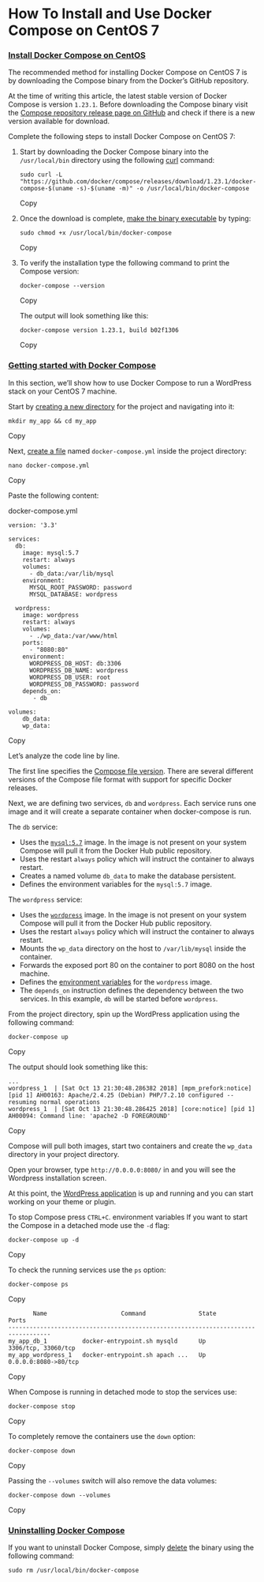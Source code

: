 # How To Install and Use Docker Compose on CentOS 7

### [Install Docker Compose on CentOS](https://linuxize.com/post/how-to-install-and-use-docker-compose-on-centos-7/#install-docker-compose-on-centos) <a id="install-docker-compose-on-centos"></a>

The recommended method for installing Docker Compose on CentOS 7 is by downloading the Compose binary from the Docker’s GitHub repository.

At the time of writing this article, the latest stable version of Docker Compose is version `1.23.1`. Before downloading the Compose binary visit the [Compose repository release page on GitHub](https://github.com/docker/compose/releases) and check if there is a new version available for download.

Complete the following steps to install Docker Compose on CentOS 7:

1. Start by downloading the Docker Compose binary into the `/usr/local/bin` directory using the following [curl](https://linuxize.com/post/curl-command-examples/) command:

   ```text
   sudo curl -L "https://github.com/docker/compose/releases/download/1.23.1/docker-compose-$(uname -s)-$(uname -m)" -o /usr/local/bin/docker-compose
   ```

   Copy

2. Once the download is complete, [make the binary executable](https://linuxize.com/post/chmod-command-in-linux/) by typing:

   ```text
   sudo chmod +x /usr/local/bin/docker-compose
   ```

   Copy

3. To verify the installation type the following command to print the Compose version:

   ```text
   docker-compose --version
   ```

   Copy

   The output will look something like this:

   ```text
   docker-compose version 1.23.1, build b02f1306
   ```

   Copy

### [Getting started with Docker Compose](https://linuxize.com/post/how-to-install-and-use-docker-compose-on-centos-7/#getting-started-with-docker-compose) <a id="getting-started-with-docker-compose"></a>

In this section, we’ll show how to use Docker Compose to run a WordPress stack on your CentOS 7 machine.

Start by [creating a new directory](https://linuxize.com/post/how-to-create-directories-in-linux-with-the-mkdir-command/) for the project and navigating into it:

```text
mkdir my_app && cd my_app
```

Copy

Next, [create a file](https://linuxize.com/post/create-a-file-in-linux/) named `docker-compose.yml` inside the project directory:

```text
nano docker-compose.yml
```

Copy

Paste the following content:



docker-compose.yml

```text
version: '3.3'

services:
  db:
    image: mysql:5.7
    restart: always
    volumes:
      - db_data:/var/lib/mysql
    environment:
      MYSQL_ROOT_PASSWORD: password
      MYSQL_DATABASE: wordpress

  wordpress:
    image: wordpress
    restart: always
    volumes:
      - ./wp_data:/var/www/html
    ports:
      - "8080:80"
    environment:
      WORDPRESS_DB_HOST: db:3306
      WORDPRESS_DB_NAME: wordpress
      WORDPRESS_DB_USER: root
      WORDPRESS_DB_PASSWORD: password
    depends_on:
       - db

volumes:
    db_data:
    wp_data:
```

Copy

Let’s analyze the code line by line.

The first line specifies the [Compose file version](https://docs.docker.com/compose/compose-file/compose-versioning/). There are several different versions of the Compose file format with support for specific Docker releases.

Next, we are defining two services, `db` and `wordpress`. Each service runs one image and it will create a separate container when docker-compose is run.

The `db` service:

* Uses the [`mysql:5.7`](https://hub.docker.com/_/mysql/) image. In the image is not present on your system Compose will pull it from the Docker Hub public repository.
* Uses the restart `always` policy which will instruct the container to always restart.
* Creates a named volume `db_data` to make the database persistent.
* Defines the environment variables for the `mysql:5.7` image. 

The `wordpress` service:

* Uses the [`wordpress`](https://hub.docker.com/_/wordpress/) image. In the image is not present on your system Compose will pull it from the Docker Hub public repository.
* Uses the restart `always` policy which will instruct the container to always restart.
* Mounts the `wp_data` directory on the host to `/var/lib/mysql` inside the container.
* Forwards the exposed port 80 on the container to port 8080 on the host machine.
* Defines the [environment variables](https://linuxize.com/post/how-to-set-and-list-environment-variables-in-linux/) for the `wordpress` image.
* The `depends_on` instruction defines the dependency between the two services. In this example, `db` will be started before `wordpress`.

From the project directory, spin up the WordPress application using the following command:

```text
docker-compose up
```

Copy

The output should look something like this:

```text
...
wordpress_1  | [Sat Oct 13 21:30:48.286382 2018] [mpm_prefork:notice] [pid 1] AH00163: Apache/2.4.25 (Debian) PHP/7.2.10 configured -- resuming normal operations
wordpress_1  | [Sat Oct 13 21:30:48.286425 2018] [core:notice] [pid 1] AH00094: Command line: 'apache2 -D FOREGROUND'
```

Copy

Compose will pull both images, start two containers and create the `wp_data` directory in your project directory.

Open your browser, type `http://0.0.0.0:8080/` in and you will see the Wordpress installation screen.

At this point, the [WordPress application](https://linuxize.com/post/how-to-install-wordpress-with-apache-on-centos-7/) is up and running and you can start working on your theme or plugin.

To stop Compose press `CTRL+C`. environment variables If you want to start the Compose in a detached mode use the `-d` flag:

```text
docker-compose up -d
```

Copy

To check the running services use the `ps` option:

```text
docker-compose ps
```

Copy

```text
       Name                     Command               State          Ports        
----------------------------------------------------------------------------------
my_app_db_1          docker-entrypoint.sh mysqld      Up      3306/tcp, 33060/tcp 
my_app_wordpress_1   docker-entrypoint.sh apach ...   Up      0.0.0.0:8080->80/tcp
```

Copy

When Compose is running in detached mode to stop the services use:

```text
docker-compose stop
```

Copy

To completely remove the containers use the `down` option:

```text
docker-compose down
```

Copy

Passing the `--volumes` switch will also remove the data volumes:

```text
docker-compose down --volumes
```

Copy

### [Uninstalling Docker Compose](https://linuxize.com/post/how-to-install-and-use-docker-compose-on-centos-7/#uninstalling-docker-compose) <a id="uninstalling-docker-compose"></a>

If you want to uninstall Docker Compose, simply [delete](https://linuxize.com/post/how-to-remove-files-and-directories-using-linux-command-line/) the binary using the following command:

```text
sudo rm /usr/local/bin/docker-compose
```

